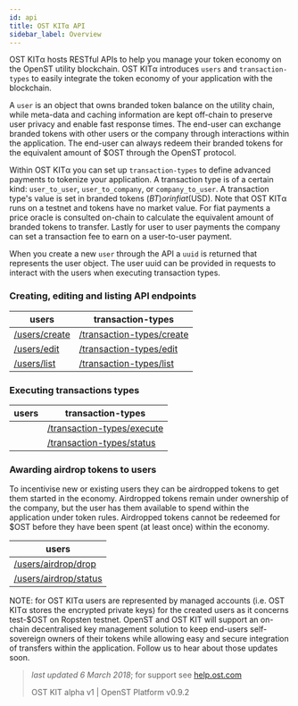 ```yaml
---
id: api
title: OST KIT⍺ API
sidebar_label: Overview
---
```


OST KIT&#945; hosts RESTful APIs to help you manage your token economy on the OpenST utility blockchain.  OST KIT&#945; introduces `users` and `transaction-types` to easily integrate the token economy of your application with the blockchain.

A `user` is an object that owns branded token balance on the utility chain, while meta-data and caching information are kept off-chain to preserve user privacy and enable fast response times.  The end-user can exchange branded tokens with other users or the company through interactions within the application.  The end-user can always redeem their branded tokens for the equivalent amount of $OST through the OpenST protocol.

Within OST KIT&#945; you can set up `transaction-types` to define advanced payments to tokenize your application. A transaction type is of a certain kind: `user_to_user`, `user_to_company`, or `company_to_user`. A transaction type's value is set in branded tokens ($BT) or in fiat ($USD). Note that OST KIT&#945; runs on a testnet and tokens have no market value.  For fiat payments a price oracle is consulted on-chain to calculate the equivalent amount of branded tokens to transfer.  Lastly for user to user payments the company can set a transaction fee to earn on a user-to-user payment.

When you create a new `user` through the API a `uuid` is returned that represents the user object.  The user uuid can be provided in requests to interact with the users when executing transaction types.

### Creating, editing and listing API endpoints

| users          | transaction-types         |
|----------------|---------------------------|
| [/users/create](api_users_create.html)  | [/transaction-types/create](api_transaction-types_create.html)   |
| [/users/edit](api_users_edit.html)      | [/transaction-types/edit](api_transaction-types_edit.html)       |
| [/users/list](api_users_list.html)      | [/transaction-types/list](api_transaction-types_list.html)       |

### Executing transactions types

| users          | transaction-types         |
|----------------|---------------------------|
|                                         | [/transaction-types/execute](api_transaction-types_execute.html) |
|                                         | [/transaction-types/status](api_transaction-types_status.html)   |                          

### Awarding airdrop tokens to users

To incentivise new or existing users they can be airdropped tokens to get them started in the economy.  Airdropped tokens remain under ownership of the company, but the user has them available to spend within the application under token rules.  Airdropped tokens cannot be redeemed for $OST before they have been spent (at least once) within the economy.

| users        |
|----------------|
| [/users/airdrop/drop](api_airdrop_drop.html)     |
| [/users/airdrop/status](api_airdrop_status.html) |

NOTE: for OST KIT&#945; users are represented by managed accounts (i.e. OST KIT&#945; stores the encrypted private keys) for the created users as it concerns test-$OST on Ropsten testnet.  OpenST and OST KIT will support an on-chain decentralised key management solution to keep end-users self-sovereign owners of their tokens while allowing easy and secure integration of transfers within the application.  Follow us to hear about those updates soon.

>_last updated 6 March 2018_; for support see [help.ost.com](help.ost.com)
>
> OST KIT alpha v1 | OpenST Platform v0.9.2
